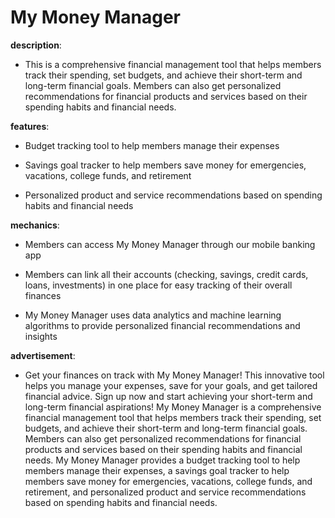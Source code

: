 # My Money Manager

**description**: 

- This is a comprehensive financial management tool that helps members track their spending, set budgets, and achieve their short-term and long-term financial goals. Members can also get personalized recommendations for financial products and services based on their spending habits and financial needs.

**features**: 

- Budget tracking tool to help members manage their expenses

- Savings goal tracker to help members save money for emergencies, vacations, college funds, and retirement

- Personalized product and service recommendations based on spending habits and financial needs

**mechanics**: 

- Members can access My Money Manager through our mobile banking app

- Members can link all their accounts (checking, savings, credit cards, loans, investments) in one place for easy tracking of their overall finances

- My Money Manager uses data analytics and machine learning algorithms to provide personalized financial recommendations and insights

**advertisement**: 

- Get your finances on track with My Money Manager! This innovative tool helps you manage your expenses, save for your goals, and get tailored financial advice. Sign up now and start achieving your short-term and long-term financial aspirations! My Money Manager is a comprehensive financial management tool that helps members track their spending, set budgets, and achieve their short-term and long-term financial goals. Members can also get personalized recommendations for financial products and services based on their spending habits and financial needs. My Money Manager provides a budget tracking tool to help members manage their expenses, a savings goal tracker to help members save money for emergencies, vacations, college funds, and retirement, and personalized product and service recommendations based on spending habits and financial needs.


